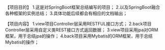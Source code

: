 【项目目的】
1.这是对SpringBoot框架总结编写的项目；
2.以及SpringBoot融合各种框架的实例总结；
3.具体功能后续都会有相应的文档输出；

【项目内容】
1.view项目Controller层采用RESTFUL接口方式；
2.back项目Controller层采用自定义类REST接口方式返回数据；
3.view项目采用jpa对ORM框架，用于总结jpa的操作；
4.back项目采用Mybatis的ORM框架，用于总结Mybatis的操作；

